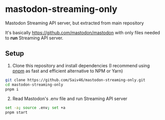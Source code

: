# mastodon-streaming-only
Mastodon Streaming API server, but extracted from main repository

It's basically https://github.com/mastodon/mastodon with only files needed to **run** Streaming API server.

## Setup
1. Clone this repository and install dependencies
(I recommend using [pnpm](https://github.com/pnpm/pnpm) as fast and efficient alternative to NPM or Yarn)
```sh
git clone https://github.com/Saiv46/mastodon-streaming-only.git
cd mastodon-streaming-only
pnpm i
```

2. Read Mastodon's .env file and run Streaming API server
```sh
set -a; source .env; set +a
pnpm start
```
